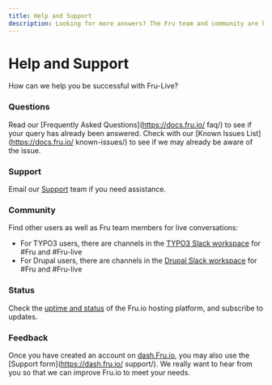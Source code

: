 ```yaml
---
title: Help and Support
description: Looking for more answers? The Fru team and community are here to help.
---
```

# Help and Support

How can we help you be successful with Fru-Live?

### Questions
Read our [Frequently Asked Questions](https://docs.fru.io/ faq/) to see if your query has already been answered.
Check with our [Known Issues List](https://docs.fru.io/ known-issues/) to see if we may already be aware of the issue.

### Support
Email our [Support](mailto:support@Fru.io) team if you need assistance.

### Community
Find other users as well as Fru team members for live conversations:

- For TYPO3 users, there are channels in the [TYPO3 Slack workspace](https://typo3.org/community/meet/chat-slack) for #Fru and #Fru-live
- For Drupal users, there are channels in the [Drupal Slack workspace](https://www.drupal.org/slack) for #Fru and #Fru-live

### Status
Check the [uptime and status](https://status.fru.io/ ) of the Fru.io hosting platform, and subscribe to updates.

### Feedback
Once you have created an account on [dash.Fru.io](https://dash.Fru.io), you may also use the [Support form](https://dash.fru.io/ support/).
We really want to hear from you so that we can improve Fru.io to meet your needs.
